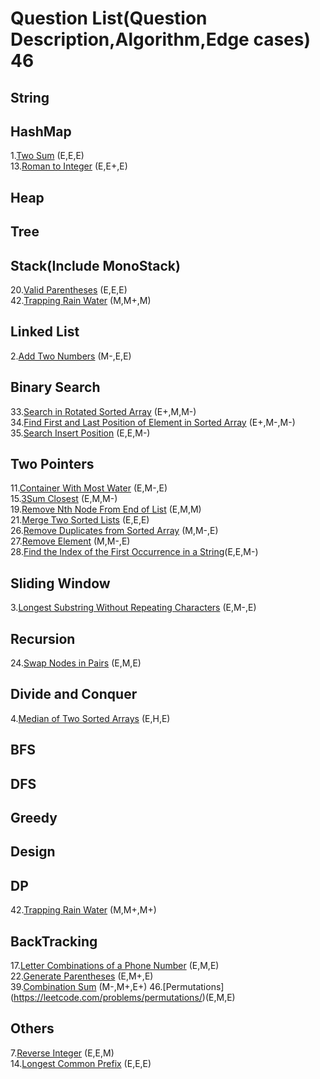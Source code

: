 # Question List(Question Description,Algorithm,Edge cases)  46
## String
## HashMap
1.[Two Sum](https://leetcode.com/problems/two-sum/) (E,E,E)   <br>
13.[Roman to Integer](https://leetcode.com/problems/roman-to-integer/) (E,E+,E)  <br>
## Heap
## Tree
## Stack(Include MonoStack)
20.[Valid Parentheses](https://leetcode.com/problems/valid-parentheses/) (E,E,E)  <br>
42.[Trapping Rain Water](https://leetcode.com/problems/trapping-rain-water/) (M,M+,M) <br>
## Linked List
2.[Add Two Numbers](https://leetcode.com/problems/add-two-numbers/) (M-,E,E)  <br>
## Binary Search
33.[Search in Rotated Sorted Array](https://leetcode.com/problems/search-in-rotated-sorted-array/) (E+,M,M-) <br>
34.[Find First and Last Position of Element in Sorted Array](https://leetcode.com/problems/find-first-and-last-position-of-element-in-sorted-array/) (E+,M-,M-) <br>
35.[Search Insert Position](https://leetcode.com/problems/search-insert-position/) (E,E,M-) 
## Two Pointers
11.[Container With Most Water](https://leetcode.com/problems/container-with-most-water/) (E,M-,E)  <br>
15.[3Sum Closest](https://leetcode.com/problems/3sum-closest/) (E,M,M-)  <br>
19.[Remove Nth Node From End of List](https://leetcode.com/problems/remove-nth-node-from-end-of-list/) (E,M,M)  <br>
21.[Merge Two Sorted Lists](https://leetcode.com/problems/merge-two-sorted-lists/) (E,E,E)  <br>
26.[Remove Duplicates from Sorted Array](https://leetcode.com/problems/remove-duplicates-from-sorted-array/) (M,M-,E)  <br>
27.[Remove Element](https://leetcode.com/problems/remove-element/) (M,M-,E)  <br>
28.[Find the Index of the First Occurrence in a String](https://leetcode.com/problems/find-the-index-of-the-first-occurrence-in-a-string/)(E,E,M-)  </br>
## Sliding Window
3.[Longest Substring Without Repeating Characters](https://leetcode.com/problems/longest-substring-without-repeating-characters/ ) (E,M-,E) <br>
## Recursion
24.[Swap Nodes in Pairs](https://leetcode.com/problems/swap-nodes-in-pairs/) (E,M,E)  <br>
## Divide and Conquer
4.[Median of Two Sorted Arrays](https://leetcode.com/problems/median-of-two-sorted-arrays/submissions/) (E,H,E)  <br>
## BFS
## DFS
## Greedy
## Design
## DP
42.[Trapping Rain Water](https://leetcode.com/problems/trapping-rain-water/) (M,M+,M+) 
## BackTracking
17.[Letter Combinations of a Phone Number](https://leetcode.com/problems/letter-combinations-of-a-phone-number/) (E,M,E)  <br>
22.[Generate Parentheses](https://leetcode.com/problems/generate-parentheses/) (E,M+,E)  <br>
39.[Combination Sum](https://leetcode.com/problems/combination-sum/) (M-,M+,E+) 
46.[Permutations] (https://leetcode.com/problems/permutations/)(E,M,E)
## Others
7.[Reverse Integer](https://leetcode.com/problems/reverse-integer/) (E,E,M)  <br>
14.[Longest Common Prefix](https://leetcode.com/problems/longest-common-prefix/ ) (E,E,E) <br>

